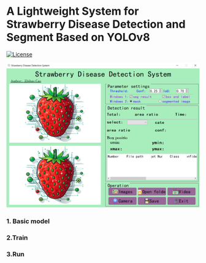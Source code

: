 # A Lightweight System for Strawberry Disease Detection and Segment Based on YOLOv8

[![License](https://img.shields.io/badge/License-Apache_2.0-green.svg)](https://github.com/HUANGLIZI/ChatDoctor/blob/main/LICENSE) 

<img src="img\graphic interface.png" style="zoom: 50%;" />

### 1. Basic model

### 2.Train

### 3.Run





